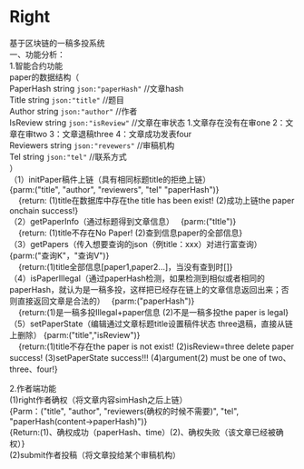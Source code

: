 # Right
基于区块链的一稿多投系统    
一、功能分析：   
1.智能合约功能    
paper的数据结构（      
  PaperHash string `json:"paperHash"` //文章hash        
  Title     string `json:"title"`     //题目    
	Author    string `json:"author"`    //作者    
	IsReview  string `json:"isReview"` //文章在审状态  1.文章存在没有在审one  2：文章在审two  3：文章退稿three 4：文章成功发表four   
	Reviewers string `json:"revewers"` //审稿机构   
	Tel       string `json:"tel"`      //联系方式   
  ）   
（1）initPaper稿件上链（具有相同标题title的拒绝上链）</br>
     {parm:("title", "author", "reviewers", "tel"  "paperHash")}</br>
     {return: (1)title在数据库中存在the title has been exist! (2)成功上链the paper onchain success!}</br>
（2）getPaperInfo（通过标题得到文章信息）   
     {parm:("tltle")}</br>
     {return: (1)title不存在No Paper! (2)查到信息paper的全部信息}</br>
（3）getPapers（传入想要查询的json（例title：xxx）对进行富查询）
     {parm:("查询K"，"查询V")}</br>
     {return:(1)title全部信息[paper1,paper2...]，当没有查到时[]}</br>
（4）isPaperIllegal（通过paperHash检测，如果检测到相似或者相同的paperHash，就认为是一稿多投，这样把已经存在链上的文章信息返回出来；否则直接返回文章是合法的）   
     {parm:("paperHash")}</br>
     {return:(1)是一稿多投Illegal+paper信息 (2)不是一稿多投the paper is legal}</br>
（5）setPaperState（编辑通过文章标题title设置稿件状态 three退稿，直接从链上删除）
     {parm:("title","isReview")}</br>
     {return:(1)title不存在the paper is not exist! (2)isReview=three delete paper success! (3)setPaperState success!!! (4)argument(2) must      be one of two、three、four!}
     
     
2.作者端功能</br>
 (1)right作者确权（将文章内容simHash之后上链）</br>
     {Parm：("title", "author", "reviewers(确权的时候不需要)", "tel", "paperHash(content->paperHash)")}</br>
     {Return:(1)、确权成功（paperHash、time）(2)、确权失败（该文章已经被确权）}</br>
 (2)submit作者投稿（将文章投给某个审稿机构）</br>
     
